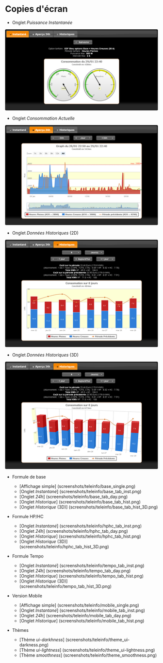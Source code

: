 # Copies d'écran

* Onglet _Puissance Instantanée_

![Puissance Instantanée](screenshots/teleinfo/hphc_tab_inst_small.png)

* Onglet _Consommation Actuelle_

![Dernières 24h](screenshots/teleinfo/hphc_tab_day_small.png)

* Onglet _Données Historiques_ (2D)

![Consommation sur 8 jours](screenshots/teleinfo/hphc_tab_hist_small.png)

* Onglet _Données Historiques_ (3D)

![Consommation sur 8 jours](screenshots/teleinfo/hphc_tab_hist_3D_small.png)

* Formule de base
    * [Affichage simple] (screenshots/teleinfo/base_single.png)
    * [Onglet _Instantané_] (screenshots/teleinfo/base_tab_inst.png)
    * [Onglet _24h_] (screenshots/teleinfo/base_tab_day.png)
    * [Onglet _Historique_] (screenshots/teleinfo/base_tab_hist.png)
    * [Onglet _Historique_ (3D)] (screenshots/teleinfo/base_tab_hist_3D.png)

* Formule HP/HC
    * [Onglet _Instantané_] (screenshots/teleinfo/hphc_tab_inst.png)
    * [Onglet _24h_] (screenshots/teleinfo/hphc_tab_day.png)
    * [Onglet _Historique_] (screenshots/teleinfo/hphc_tab_hist.png)
    * [Onglet _Historique_ (3D)] (screenshots/teleinfo/hphc_tab_hist_3D.png)

* Formule Tempo
    * [Onglet _Instantané_] (screenshots/teleinfo/tempo_tab_inst.png)
    * [Onglet _24h_] (screenshots/teleinfo/tempo_tab_day.png)
    * [Onglet _Historique_] (screenshots/teleinfo/tempo_tab_hist.png)
    * [Onglet _Historique_ (3D)] (screenshots/teleinfo/tempo_tab_hist_3D.png)

* Version Mobile
    * [Affichage simple] (screenshots/teleinfo/mobile_single.png)
    * [Onglet _Instantané_] (screenshots/teleinfo/mobile_tab_inst.png)
    * [Onglet _24h_] (screenshots/teleinfo/mobile_tab_day.png)
    * [Onglet _Historique_] (screenshots/teleinfo/mobile_tab_hist.png)

* Thèmes
    * [Thème _ui-darkhness_] (screenshots/teleinfo/theme_ui-darkness.png)
    * [Thème _ui-lightness_] (screenshots/teleinfo/theme_ui-lightness.png)
    * [Thème _smoothness_] (screenshots/teleinfo/theme_smoothness.png)
